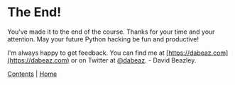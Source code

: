 # The End!

You've made it to the end of the course.  Thanks for your time and your attention.
May your future Python hacking be fun and productive!

I'm always happy to get feedback.  You can find me at [https://dabeaz.com](https://dabeaz.com)
or on Twitter at [@dabeaz](https://twitter.com/dabeaz). - David Beazley.

[Contents](../Contents) \| [Home](../..)

